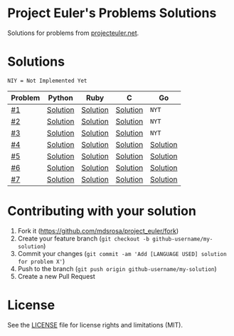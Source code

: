 # Project Euler's Problems Solutions

Solutions for problems from [projecteuler.net](https://projecteuler.net).

# Solutions

`NIY = Not Implemented Yet`

Problem  | Python   | Ruby |C  |Go
---------|----------|------|---|---
[#1](https://github.com/mdsrosa/project_euler/blob/master/problem_1/README.md)  |[Solution](https://github.com/mdsrosa/project_euler/blob/master/problem_1/solution.py)| [Solution](https://github.com/mdsrosa/project_euler/blob/master/problem_1/solution.rb) |[Solution](https://github.com/mdsrosa/project_euler/blob/master/problem_1/solution.c) |`NYT`
[#2](https://github.com/mdsrosa/project_euler/blob/master/problem_2/README.md)  |[Solution](https://github.com/mdsrosa/project_euler/blob/master/problem_2/solution.py)| [Solution](https://github.com/mdsrosa/project_euler/blob/master/problem_2/solution.rb) |[Solution](https://github.com/mdsrosa/project_euler/blob/master/problem_2/solution.c) |`NYT`
[#3](https://github.com/mdsrosa/project_euler/blob/master/problem_3/README.md)  |[Solution](https://github.com/mdsrosa/project_euler/blob/master/problem_3/solution.py)| [Solution](https://github.com/mdsrosa/project_euler/blob/master/problem_3/solution.rb) |[Solution](https://github.com/mdsrosa/project_euler/blob/master/problem_3/solution.c) |`NYT`
[#4](https://github.com/mdsrosa/project_euler/blob/master/problem_4/README.md)  |[Solution](https://github.com/mdsrosa/project_euler/blob/master/problem_4/solution.py)| [Solution](https://github.com/mdsrosa/project_euler/blob/master/problem_4/solution.rb) |[Solution](https://github.com/mdsrosa/project_euler/blob/master/problem_4/solution.c) |[Solution](https://github.com/mdsrosa/project_euler/blob/master/problem_4/solution.go)
[#5](https://github.com/mdsrosa/project_euler/blob/master/problem_5/README.md)  |[Solution](https://github.com/mdsrosa/project_euler/blob/master/problem_5/solution.py)| [Solution](https://github.com/mdsrosa/project_euler/blob/master/problem_5/solution.rb) |[Solution](https://github.com/mdsrosa/project_euler/blob/master/problem_5/solution.c) |[Solution](https://github.com/mdsrosa/project_euler/blob/master/problem_5/solution.go)
[#6](https://github.com/mdsrosa/project_euler/blob/master/problem_6/README.md)  |[Solution](https://github.com/mdsrosa/project_euler/blob/master/problem_6/solution.py)| [Solution](https://github.com/mdsrosa/project_euler/blob/master/problem_6/solution.rb) |[Solution](https://github.com/mdsrosa/project_euler/blob/master/problem_6/solution.c) |[Solution](https://github.com/mdsrosa/project_euler/blob/master/problem_6/solution.go)
[#7](https://github.com/mdsrosa/project_euler/blob/master/problem_7/README.md) |[Solution](https://github.com/mdsrosa/project_euler/blob/master/problem_7/solution.py)|[Solution](https://github.com/mdsrosa/project_euler/blob/master/problem_7/solution.rb) |[Solution](https://github.com/mdsrosa/project_euler/blob/master/problem_7/solution.c) |[Solution](https://github.com/mdsrosa/project_euler/blob/master/problem_7/solution.go)

# Contributing with your solution

1. Fork it (https://github.com/mdsrosa/project_euler/fork)
2. Create your feature branch (`git checkout -b github-username/my-solution`)
3. Commit your changes (`git commit -am 'Add [LANGUAGE USED] solution for problem X'`)
4. Push to the branch (`git push origin github-username/my-solution`)
5. Create a new Pull Request

# License
See the [LICENSE](LICENSE) file for license rights and limitations (MIT).
